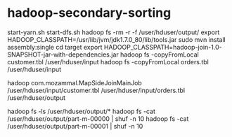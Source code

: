 # hadoop-secondary-sorting
start-yarn.sh
start-dfs.sh
hadoop fs -rm -r -f /user/hduser/output/
export HADOOP_CLASSPATH=/usr/lib/jvm/jdk1.7.0_80/lib/tools.jar
sudo mvn install assembly:single
cd target
export HADOOP_CLASSPATH=hadoop-join-1.0-SNAPSHOT-jar-with-dependencies.jar
hadoop fs -copyFromLocal customer.tbl /user/hduser/input
hadoop fs -copyFromLocal orders.tbl /user/hduser/input

hadoop com.mozammal.MapSideJoinMainJob /user/hduser/input/customer.tbl  /user/hduser/input/orders.tbl    /user/hduser/output

hadoop fs -ls  /user/hduser/output/*
hadoop fs -cat  /user/hduser/output/part-m-00000 | shuf -n 10
hadoop fs -cat  /user/hduser/output/part-m-00001 | shuf -n 10